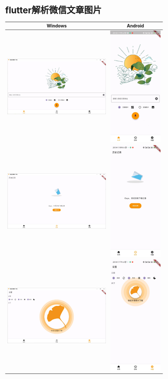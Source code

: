 # flutter解析微信文章图片

| Windows                  | Android                  |
| ------------------------ | ------------------------ |
| ![Windows](https://github.com/hupo376787/parse_wx_article/blob/master/screenshot/Windows.jpg) | ![Android](https://github.com/hupo376787/parse_wx_article/blob/master/screenshot/Android.jpg) |
| ![Windows](https://github.com/hupo376787/parse_wx_article/blob/master/screenshot/Windows2.jpg) | ![Android](https://github.com/hupo376787/parse_wx_article/blob/master/screenshot/Android2.jpg) |
| ![Windows](https://github.com/hupo376787/parse_wx_article/blob/master/screenshot/Windows3.jpg) | ![Android](https://github.com/hupo376787/parse_wx_article/blob/master/screenshot/Android3.jpg) |

